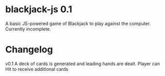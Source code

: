 # blackjack-js 0.1
A basic JS-powered game of Blackjack to play against the computer. Currently incomplete.

Changelog
=============
v0.1 A deck of cards is generated and leading hands are dealt. Player can Hit to receive additional cards